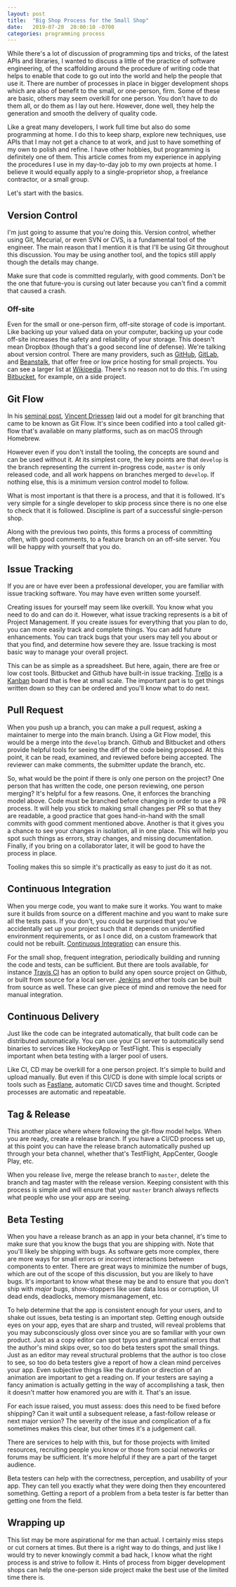 ```yaml
---
layout: post
title:  "Big Shop Process for the Small Shop"
date:   2019-07-20  20:00:10 -0700
categories: programming process 
---
```


While there's a lot of discussion of programming tips and tricks, of the latest APIs and libraries, I wanted to discuss a little of the practice of software engineering, of the scaffolding around the procedure of writing code that helps to enable that code to go out into the world and help the people that use it.  There are number of processes in place in bigger development shops which are also of benefit to the small, or one-person, firm. Some of these are basic, others may seem overkill for one person.  You don't have to do them all, or do them as I lay out here.  However, done well, they help the generation and smooth the delivery of quality code.

Like a great many developers, I work full time but also do some programming at home. I do this to keep sharp, explore new techniques, use APIs that I may not get a chance to at work, and just to have something of my own to polish and refine. I have other hobbies, but programming is definitely one of them.  This article comes from my experience in applying the procedures I use in my day-to-day job to my own projects at home. I believe it would equally apply to a single-proprietor shop, a freelance contractor, or a small group.

Let's start with the basics. 

## Version Control
I'm just going to assume that you're doing this. Version control, whether using Git, Mecurial, or even SVN or CVS, is a fundamental tool of the engineer. The main reason that I mention it is that I'll be using Git throughout this discussion. You may be using another tool, and the topics still apply though the details may change. 

Make sure that code is committed regularly, with good comments. Don't be the one that future-you is cursing out later because you can't find a commit that caused a crash.

### Off-site 

Even for the small or one-person firm, off-site storage of code is important.  Like backing up your valued data on your computer, backing up your code off-site increases the safety and reliability of your storage. This doesn't mean Dropbox (though that's a good second line of defense). We're talking about version control. There are many providers, such as [GitHub](https://github.com), [GitLab](https://gitlab.com), and [Beanstalk](https://beanstalkapp.com), that offer free or low price hosting for small projects.  You can see a larger list at [Wikipedia](https://en.wikipedia.org/wiki/Comparison_of_source-code-hosting_facilities).  There's no reason not to do this. I'm using [Bitbucket](https://bitbucket.org/product/), for example, on a side project.

## Git Flow

In his [seminal post](https://nvie.com/posts/a-successful-git-branching-model/), [Vincent Driessen](https://nvie.com) laid out a model for git branching that came to be known as Git Flow.  It's since been codified into a tool called git-flow that's available on many platforms, such as on macOS through Homebrew.  

However even if you don't install the tooling, the concepts are sound and can be used without it.  At its simplest core, the key points are that `develop` is the branch representing the current in-progress code, `master` is only released code, and all work happens on branches merged to `develop`.  If nothing else, this is a minimum version control model to follow.

What is most important is that there is a process, and that it is followed.  It's very simple for a single developer to skip process since there is no one else to check that it is followed. Discipline is part of a successful single-person shop.

Along with the previous two points, this forms a  process of committing often, with good comments, to a feature branch on an off-site server.  You will be happy with yourself that you do.

## Issue Tracking

If you are or have ever been a professional developer, you are familiar with issue tracking software.  You may have even written some yourself.  

Creating issues for yourself may seem like overkill.  You know what you need to do and can do it.  However, what issue tracking represents is a bit of Project Management.  If you create issues for everything that you plan to do, you can more easily track and complete things. You can add future enhancements.  You can track bugs that your users may tell you about or that you find, and determine how severe they are. Issue tracking is most basic way to manage your overall project.

This can be as simple as a spreadsheet. But here, again, there are free or low cost tools. Bitbucket and Github have built-in issue tracking. [Trello](https://trello.com) is a [Kanban](https://en.wikipedia.org/wiki/Kanban_(development)) board that is free at small scale. The important part is to get things written down so they can be ordered and you'll know what to do next. 

## Pull Request

When you push up a branch, you can make a pull request, asking a maintainer to merge into the main branch.  Using a Git Flow model, this would be a merge into the `develop` branch. Github and Bitbucket and others provide helpful tools for seeing the diff of the code being proposed. At this point, it can be read, examined, and reviewed before being accepted.  The reviewer can make comments, the submitter update the branch, etc. 

So, what would be the point if there is only one person on the project? One person that has written the code, one person reviewing, one person merging? It's helpful for a few reasons. One, it enforces the branching model above. Code must be branched before changing in order to use a PR process. It will help you stick to making small changes per PR so that they are readable, a good practice that goes hand-in-hand with the small commits with good comment mentioned above. Another is that it gives you a chance to see your changes in isolation, all in one place.  This will help you spot such things as errors, stray changes, and missing documentation. Finally, if you bring on a collaborator later, it will be good to have the process in place.

Tooling makes this so simple it's practically as easy to just do it as not.

## Continuous Integration

When you merge code, you want to make sure it works.  You want to make sure it builds from source on a different machine and you want to make sure all the tests pass.  If you don't, you could be surprised that you've accidentally set up your project such that it depends on unidentified environment requirements, or as I once did, on a custom framework that could not be rebuilt. [Continuous Integration](https://en.wikipedia.org/wiki/Continuous_integration) can ensure this.  

For the small shop, frequent integration, periodically building and running the code and tests, can be sufficient. But there are tools available, for instance [Travis CI](https://travis-ci.org) has an option to build any open source project on Github, or built from source for a local server. [Jenkins](https://jenkins.io) and other tools can be built from source as well. These can give piece of mind and remove the need for manual integration.

## Continuous Delivery

Just like the code can be integrated automatically, that built code can be distributed automatically.  You can use your CI server to automatically send binaries to services like HockeyApp or TestFlight. This is especially important when beta testing with a larger pool of users. 

Like CI, CD may be overkill for a one person project.  It's simple to build and upload manually.  But even if this CI/CD is done with simple local scripts or tools such as [Fastlane](https://fastlane.tools), automatic CI/CD saves time and thought. Scripted processes are automatic and repeatable. 

## Tag & Release

This another place where where following the git-flow model helps. When you are ready, create a release branch. If you have a CI/CD process set up, at this point you can have the release branch automatically pushed up through your beta channel, whether that's TestFlight, AppCenter, Google Play, etc. 

When you release live, merge the release branch to `master`, delete the branch and tag master with the release version. Keeping consistent with this process is simple and will ensure that your `master` branch always reflects what people who use your app are seeing. 

## Beta Testing

When you have a release branch as an app in your beta channel, it's time to make sure that you know the bugs that you are shipping with. Note that you'll likely be shipping with bugs. As software gets more complex, there are more ways for small errors or incorrect interactions between components to enter. There are great ways to minimize the number of bugs, which are out of the scope of this discussion, but you are likely to have bugs. It's important to know what these may be and to ensure that you don't ship with *major* bugs, show-stoppers like user data loss or corruption, UI dead ends, deadlocks, memory mismanagement, etc. 

To help determine that the app is consistent enough for your users, and to shake out issues, beta testing is an important step. Getting enough outside eyes on your app, eyes that are sharp and trusted, will reveal problems that you may subconsciously gloss over since you are so familiar with your own product. Just as a copy editor can spot tpyos and grammatical errors that the author's mind skips over, so too do beta testers spot the small things. Just as an editor may reveal structural problems that the author is too close to see, so too do beta testers give a report of how a clean mind perceives your app. Even subjective things like the duration or direction of an animation are important to get a reading on. If your testers are saying a fancy animation is actually getting in the way of accomplishing a task, then it doesn't matter how enamored you are with it. That's an issue. 

For each issue raised, you must assess: does this need to be fixed before shipping? Can it wait until a subsequent release, a fast-follow release or next major version? The severity of the issue and complication of a fix sometimes makes this clear, but other times it's a judgement call. 

There are services to help with this, but for those projects with limited resources, recruiting people you know or those from social networks or forums may be sufficient. It's more helpful if they are a part of the target audience. 

Beta testers can help with the correctness, perception, and usability of your app. They can tell you exactly what they were doing then they encountered something. Getting a report of a problem from a beta tester is far better than getting one from the field. 

## Wrapping up

This list may be more aspirational for me than actual. I certainly miss steps or cut corners at times.  But there is a right way to do things, and just like I would try to never knowingly commit a bad hack, I know what the right process is and strive to follow it. Hints of process from bigger development shops can help the one-person side project make the best use of the limited time there is.


